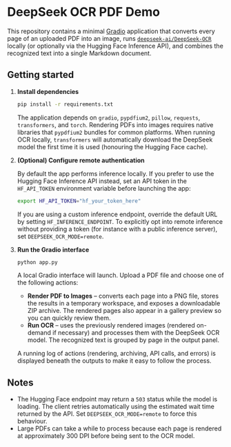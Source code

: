 # DeepSeek OCR PDF Demo

This repository contains a minimal [Gradio](https://www.gradio.app/) application
that converts every page of an uploaded PDF into an image, runs
[`deepseek-ai/DeepSeek-OCR`](https://huggingface.co/deepseek-ai/DeepSeek-OCR)
locally (or optionally via the Hugging Face Inference API), and combines the
recognized text into a single Markdown document.

## Getting started

1. **Install dependencies**

   ```bash
   pip install -r requirements.txt
   ```

   The application depends on `gradio`, `pypdfium2`, `pillow`, `requests`,
   `transformers`, and `torch`. Rendering PDFs into images requires native
   libraries that `pypdfium2` bundles for common platforms. When running OCR
   locally, `transformers` will automatically download the DeepSeek model the
   first time it is used (honouring the Hugging Face cache).

2. **(Optional) Configure remote authentication**

   By default the app performs inference locally. If you prefer to use the
   Hugging Face Inference API instead, set an API token in the `HF_API_TOKEN`
   environment variable before launching the app:

   ```bash
   export HF_API_TOKEN="hf_your_token_here"
   ```

   If you are using a custom inference endpoint, override the default URL by
   setting `HF_INFERENCE_ENDPOINT`. To explicitly opt into remote inference
   without providing a token (for instance with a public inference server), set
   `DEEPSEEK_OCR_MODE=remote`.

3. **Run the Gradio interface**

   ```bash
   python app.py
   ```

   A local Gradio interface will launch. Upload a PDF file and choose one of
   the following actions:

   - **Render PDF to Images** – converts each page into a PNG file, stores the
     results in a temporary workspace, and exposes a downloadable ZIP archive.
     The rendered pages also appear in a gallery preview so you can quickly
     review them.
   - **Run OCR** – uses the previously rendered images (rendered on-demand if
     necessary) and processes them with the DeepSeek OCR model. The recognized
     text is grouped by page in the output panel.

   A running log of actions (rendering, archiving, API calls, and errors) is
   displayed beneath the outputs to make it easy to follow the process.

## Notes

- The Hugging Face endpoint may return a `503` status while the model is
  loading. The client retries automatically using the estimated wait time
  returned by the API. Set `DEEPSEEK_OCR_MODE=remote` to force this behaviour.
- Large PDFs can take a while to process because each page is rendered at
  approximately 300 DPI before being sent to the OCR model.
